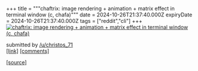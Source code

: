 +++
title = """chaftrix: image rendering + animation + matrix effect in terminal window (c, chafa)"""
date = 2024-10-26T21:37:40.000Z
expiryDate = 2024-10-26T21:37:40.000Z
tags = ["reddit","cli"]
+++
[![chaftrix: image rendering + animation + matrix effect in terminal window (c, chafa)](https://preview.redd.it/5vjox19h66xd1.png?width=640&crop=smart&auto=webp&s=cbec54dc1c18c15bd2de62e8d9444c0eafc812e2 "chaftrix: image rendering + animation + matrix effect in terminal window (c, chafa)")](https://www.reddit.com/r/commandline/comments/1gcvkq6/chaftrix_image_rendering_animation_matrix_effect/)

submitted by [/u/christos\_71](https://www.reddit.com/user/christos_71)  
[\[link\]](https://i.redd.it/5vjox19h66xd1.png) [\[comments\]](https://www.reddit.com/r/commandline/comments/1gcvkq6/chaftrix_image_rendering_animation_matrix_effect/)

[[source]](https://www.reddit.com/r/commandline/comments/1gcvkq6/chaftrix_image_rendering_animation_matrix_effect/)

